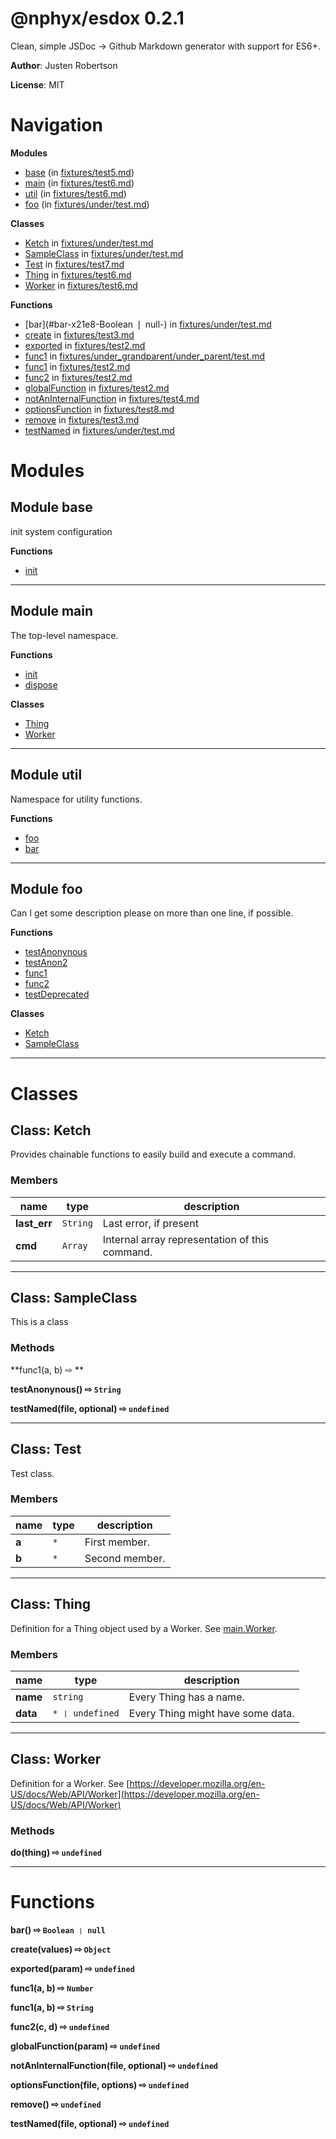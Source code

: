 # @nphyx/esdox 0.2.1

Clean, simple JSDoc -&gt; Github Markdown generator with support for ES6+.

**Author**: Justen Robertson

**License**: MIT

# Navigation
**Modules**
* [base](#module-base)
 \(in [fixtures&#x2F;test5.md](fixtures&#x2F;test5.md)\)
* [main](#module-main)
 \(in [fixtures&#x2F;test6.md](fixtures&#x2F;test6.md)\)
* [util](#module-util)
 \(in [fixtures&#x2F;test6.md](fixtures&#x2F;test6.md)\)
* [foo](#module-foo)
 \(in [fixtures&#x2F;under&#x2F;test.md](fixtures&#x2F;under&#x2F;test.md)\)

**Classes**
* [Ketch](#class-Ketch)
 in [fixtures&#x2F;under&#x2F;test.md](fixtures&#x2F;under&#x2F;test.md)
* [SampleClass](#class-SampleClass)
 in [fixtures&#x2F;under&#x2F;test.md](fixtures&#x2F;under&#x2F;test.md)
* [Test](#class-Test)
 in [fixtures&#x2F;test7.md](fixtures&#x2F;test7.md)
* [Thing](#class-Thing)
 in [fixtures&#x2F;test6.md](fixtures&#x2F;test6.md)
* [Worker](#class-Worker)
 in [fixtures&#x2F;test6.md](fixtures&#x2F;test6.md)

**Functions**
* [bar](#bar-x21e8-Boolean ❘ null-)
 in [fixtures&#x2F;under&#x2F;test.md](fixtures&#x2F;under&#x2F;test.md)
* [create](#create-values-x21e8-Object-)
 in [fixtures&#x2F;test3.md](fixtures&#x2F;test3.md)
* [exported](#exported-param-x21e8-undefined-)
 in [fixtures&#x2F;test2.md](fixtures&#x2F;test2.md)
* [func1](#func1-a-b-x21e8-Number-)
 in [fixtures&#x2F;under_grandparent&#x2F;under_parent&#x2F;test.md](fixtures&#x2F;under_grandparent&#x2F;under_parent&#x2F;test.md)
* [func1](#func1-a-b-x21e8-String-)
 in [fixtures&#x2F;test2.md](fixtures&#x2F;test2.md)
* [func2](#func2-c-d-x21e8-undefined-)
 in [fixtures&#x2F;test2.md](fixtures&#x2F;test2.md)
* [globalFunction](#globalFunction-param-x21e8-undefined-)
 in [fixtures&#x2F;test2.md](fixtures&#x2F;test2.md)
* [notAnInternalFunction](#notAnInternalFunction-file-optional-x21e8-undefined-)
 in [fixtures&#x2F;test4.md](fixtures&#x2F;test4.md)
* [optionsFunction](#optionsFunction-file-options-options.enableOption1-options.enableOption2-options.default-x21e8-undefined-)
 in [fixtures&#x2F;test8.md](fixtures&#x2F;test8.md)
* [remove](#remove-x21e8-undefined-)
 in [fixtures&#x2F;test3.md](fixtures&#x2F;test3.md)
* [testNamed](#testNamed-file-optional-x21e8-undefined-)
 in [fixtures&#x2F;under&#x2F;test.md](fixtures&#x2F;under&#x2F;test.md)

# Modules
## Module base
init system configuration

**Functions**
* [init](#init-x21e8-undefined-)
***
## Module main
The top-level namespace.

**Functions**
* [init](#init-x21e8-undefined-)
* [dispose](#dispose-x21e8-undefined-)

**Classes**
* [Thing](#class-Thing)
* [Worker](#class-Worker)
***
## Module util
Namespace for utility functions.

**Functions**
* [foo](#foo-x21e8-undefined-)
* [bar](#bar-x21e8-undefined-)
***
## Module foo
Can I get some description please   on more than one line, if possible.

**Functions**
* [testAnonynous](#testAnonynous-x21e8-String-)
* [testAnon2](#testAnon2-x21e8-String-)
* [func1](#func1-a-b-x21e8-)
* [func2](#func2-c-d-x21e8-)
* [testDeprecated](#testDeprecated-x21e8-undefined-)

**Classes**
* [Ketch](#class-Ketch)
* [SampleClass](#class-SampleClass)
***

# Classes
## Class: Ketch
Provides chainable functions to easily build and execute a command.
### Members

| name | type | description |
|------|------|-------------|
| **last_err** | `String` | Last error, if present |
| **cmd** | `Array` | Internal array representation of this command. |

***
## Class: SampleClass
This is a class

### Methods
**func1(a, b)  &#x21e8; **

**testAnonynous()  &#x21e8; `String`**

**testNamed(file, optional)  &#x21e8; `undefined`**

***
## Class: Test
Test class.
### Members

| name | type | description |
|------|------|-------------|
| **a** | `*` | First member. |
| **b** | `*` | Second member. |

***
## Class: Thing
Definition for a Thing object used by a Worker.  See [main.Worker](#main.worker).
### Members

| name | type | description |
|------|------|-------------|
| **name** | `string` | Every Thing has a name. |
| **data** | `* ❘ undefined` | Every Thing might have some data. |

***
## Class: Worker
Definition for a Worker. See [https://developer.mozilla.org/en-US/docs/Web/API/Worker](https://developer.mozilla.org/en-US/docs/Web/API/Worker)

### Methods
**do(thing)  &#x21e8; `undefined`**

***

# Functions
**bar()  &#x21e8; `Boolean ❘ null`**

**create(values)  &#x21e8; `Object`**

**exported(param)  &#x21e8; `undefined`**

**func1(a, b)  &#x21e8; `Number`**

**func1(a, b)  &#x21e8; `String`**

**func2(c, d)  &#x21e8; `undefined`**

**globalFunction(param)  &#x21e8; `undefined`**

**notAnInternalFunction(file, optional)  &#x21e8; `undefined`**

**optionsFunction(file, options)  &#x21e8; `undefined`**

**remove()  &#x21e8; `undefined`**

**testNamed(file, optional)  &#x21e8; `undefined`**

